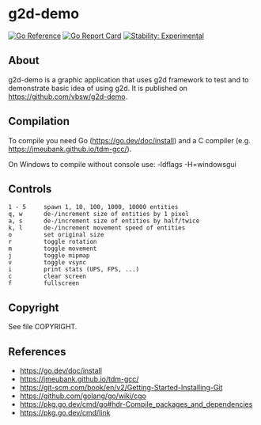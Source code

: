 # g2d-demo

[![Go Reference](https://pkg.go.dev/badge/github.com/vbsw/g2d-demo.svg)](https://pkg.go.dev/github.com/vbsw/g2d-demo) [![Go Report Card](https://goreportcard.com/badge/github.com/vbsw/g2d-demo)](https://goreportcard.com/report/github.com/vbsw/g2d-demo) [![Stability: Experimental](https://masterminds.github.io/stability/experimental.svg)](https://masterminds.github.io/stability/experimental.html)

## About
g2d-demo is a graphic application that uses g2d framework to test and to demonstrate basic idea of using g2d. It is published on <https://github.com/vbsw/g2d-demo>.

## Compilation
To compile you need Go (<https://go.dev/doc/install>) and a C compiler (e.g. <https://jmeubank.github.io/tdm-gcc/>).

On Windows to compile without console use:
	-ldflags -H=windowsgui

## Controls
	1 - 5     spawn 1, 10, 100, 1000, 10000 entities
	q, w      de-/increment size of entities by 1 pixel
	a, s      de-/increment size of entities by half/twice
	k, l      de-/increment movement speed of entities
	o         set original size
	r         toggle rotation
	m         toggle movement
	j         toggle mipmap
	v         toggle vsync
	i         print stats (UPS, FPS, ...)
	c         clear screen
	f         fullscreen

## Copyright
See file COPYRIGHT.

## References
- https://go.dev/doc/install
- https://jmeubank.github.io/tdm-gcc/
- https://git-scm.com/book/en/v2/Getting-Started-Installing-Git
- https://github.com/golang/go/wiki/cgo
- https://pkg.go.dev/cmd/go#hdr-Compile_packages_and_dependencies
- https://pkg.go.dev/cmd/link
